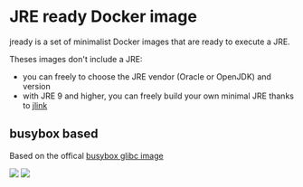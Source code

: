 # JRE ready Docker image
jready is a set of minimalist Docker images that are ready to execute a JRE.

Theses images don't include a JRE:
* you can freely to choose the JRE vendor (Oracle or OpenJDK) and version
* with JRE 9 and higher, you can freely build your own minimal JRE thanks to [jlink](https://docs.oracle.com/javase/10/tools/jlink.htm)

## busybox based

Based on the offical [busybox glibc image](https://hub.docker.com/_/busybox)

[![](https://images.microbadger.com/badges/version/xfournet/jready.svg)](https://microbadger.com/images/xfournet/jready)
[![](https://images.microbadger.com/badges/image/xfournet/jready.svg)](https://microbadger.com/images/xfournet/jready)
